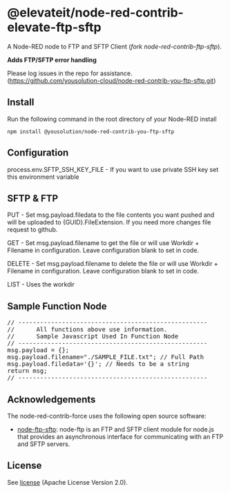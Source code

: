 # @elevateit/node-red-contrib-elevate-ftp-sftp

A Node-RED node to FTP and SFTP Client (_fork node-red-contrib-ftp-sftp_).

**Adds FTP/SFTP error handling**

Please log issues in the repo for assistance.
(https://github.com/yousolution-cloud/node-red-contrib-you-ftp-sftp.git)

## Install

Run the following command in the root directory of your Node-RED install

    npm install @yousolution/node-red-contrib-you-ftp-sftp

## Configuration

process.env.SFTP_SSH_KEY_FILE - If you want to use private SSH key set this environment variable

## SFTP & FTP

PUT - Set msg.payload.filedata to the file contents you want pushed and will be uploaded to {GUID}.FileExtension. If you need more changes file request to github.

GET - Set msg.payload.filename to get the file or will use Workdir + Filename in configuration. Leave configuration blank to set in code.

DELETE - Set msg.payload.filename to delete the file or will use Workdir + Filename in configuration. Leave configuration blank to set in code.

LIST - Uses the workdir

## Sample Function Node

<PRE>
// ----------------------------------------------------
//      All functions above use information.
//      Sample Javascript Used In Function Node
// ----------------------------------------------------
msg.payload = {};
msg.payload.filename="./SAMPLE_FILE.txt"; // Full Path
msg.payload.filedata='{}'; // Needs to be a string
return msg;
// ----------------------------------------------------
</PRE>

## Acknowledgements

The node-red-contrib-force uses the following open source software:

- [node-ftp-sftp](https://github.com/yousolution-cloud/node-red-contrib-you-ftp-sftp): node-ftp is an FTP and SFTP client module for node.js that provides an asynchronous interface for communicating with an FTP and SFTP servers.

## License

See [license](https://github.com/yousolution-cloud/node-red-contrib-you-ftp-sftp/blob/master/LICENSE) (Apache License Version 2.0).
